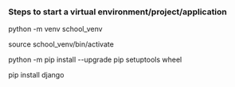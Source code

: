 ### Steps to start a virtual environment/project/application

<!-- Create new virtual environment in current directory -->
python -m venv school_venv

<!-- Activate new environment -->
source school_venv/bin/activate

<!-- Update pip and setuptools in new virtual environment -->
python -m pip install --upgrade pip setuptools wheel

<!-- Install Django -->
pip install django

